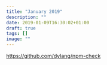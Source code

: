 ```yaml
---
title: "January 2019"
description: ""
date: 2019-01-09T16:30:02+01:00
draft: true
tags: []
image: ""
---
```


https://github.com/dylang/npm-check